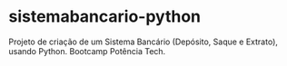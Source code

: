 # sistemabancario-python
Projeto de criação de um Sistema Bancário (Depósito, Saque e Extrato), usando Python. Bootcamp Potência Tech.
